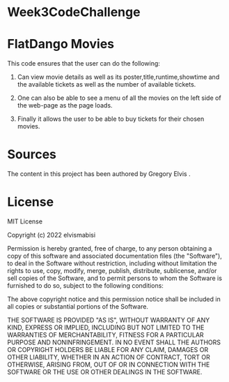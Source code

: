 # Week3CodeChallenge

# FlatDango Movies

This code ensures that the user can do the following:
 1. Can view movie details as well as its poster,title,runtime,showtime and the available      tickets as well as the number of available tickets.

 2.  One can also be able to see a menu of all the movies on the left side of the web-page
 as the page loads.

 3. Finally it allows the user to be able to buy tickets for their chosen movies.

# Sources

The content in this project has been authored by Gregory Elvis .

# License

MIT License

Copyright (c) 2022 elvismabisi

Permission is hereby granted, free of charge, to any person obtaining a copy
of this software and associated documentation files (the "Software"), to deal
in the Software without restriction, including without limitation the rights
to use, copy, modify, merge, publish, distribute, sublicense, and/or sell
copies of the Software, and to permit persons to whom the Software is
furnished to do so, subject to the following conditions:

The above copyright notice and this permission notice shall be included in all
copies or substantial portions of the Software.

THE SOFTWARE IS PROVIDED "AS IS", WITHOUT WARRANTY OF ANY KIND, EXPRESS OR
IMPLIED, INCLUDING BUT NOT LIMITED TO THE WARRANTIES OF MERCHANTABILITY,
FITNESS FOR A PARTICULAR PURPOSE AND NONINFRINGEMENT. IN NO EVENT SHALL THE
AUTHORS OR COPYRIGHT HOLDERS BE LIABLE FOR ANY CLAIM, DAMAGES OR OTHER
LIABILITY, WHETHER IN AN ACTION OF CONTRACT, TORT OR OTHERWISE, ARISING FROM,
OUT OF OR IN CONNECTION WITH THE SOFTWARE OR THE USE OR OTHER DEALINGS IN THE
SOFTWARE.
